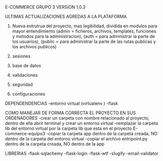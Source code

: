 E-COMMERCE GRUPO 3 VERSION 1.0.3

ULTIMAS ACTUALIZACIONES AGREDAS A LA PLATAFORMA

1. Nueva estrutrua del proyecto, mas legibilidad, dividida en modulos para mayor entendimiento (admin = ficheros, archivos, templates, funciones y metodos para la administracion), (auth = para administrar la parte de los usuarios), (public = para administrar la parte de las rutas publicas y los archivos publicos)

2. sesiones 

3. base de datos

4. validaciones

5. seguridad

6. configuraciones

DEPENDENDENCIAS
-entorno virtual (virtualenv )
-flask

COMO MANEJAR DE FORMA CORRECTA EL PROYECTO EN SUS ORDENADORES
-crear un carpeta con nombre relacionado al proyecto, dentro de ella abrir terminal y crear un entorno virtual
-remplazar la carpeta lib del entorno virtual por la carpeta lib que esta en el proyecto E-commerce-equipo3
-copiar la carpeta app dentro de la carpeta creada, NO dentro de la carpeta del entorno virtual
-copiar el archivo entripoint.py dentro de la carpeta creada, NO dentro de la app


LIBRERIAS
-flask-sqlachemy
-flask-login
-flask-wtf
-slugify
-email-validator

